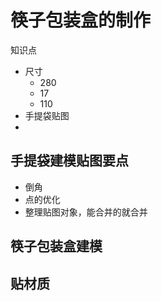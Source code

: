 # 筷子包装盒的制作

知识点

- 尺寸
  - 280
  - 17
  - 110
- 手提袋贴图
- 

## 手提袋建模贴图要点

- 倒角
- 点的优化
- 整理贴图对象，能合并的就合并

## 筷子包装盒建模





## 贴材质



